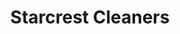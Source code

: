 ---
title: "Starcrest Cleaners"
url: /springfield/starcrest-cleaners-west-white-oaks-drive/
shop: laundry
---